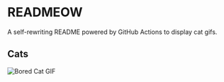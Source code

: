 # READMEOW

A self-rewriting README powered by GitHub Actions to display cat gifs.

## Cats

![Bored Cat GIF](https://media3.giphy.com/media/mlvseq9yvZhba/200.gif?cid=9acd02da9tkuyit8e9dgrez6it0s22d4h2xjvis7xkkojai2&ep=v1_gifs_search&rid=200.gif&ct=g)
